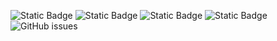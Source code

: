 ![Static Badge](https://img.shields.io/badge/blacklists-60-000000) ![Static Badge](https://img.shields.io/badge/blacklisted-3020294-cc0000) ![Static Badge](https://img.shields.io/badge/whitelisted-2242-00CC00) ![Static Badge](https://img.shields.io/badge/streaming_blacklist-28107-000000) ![GitHub issues](https://img.shields.io/github/issues/fabriziosalmi/blacklists)

